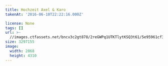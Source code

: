 ```yaml
---
title: Hochzeit Axel & Karo
takenAt: '2016-06-10T22:22:16.000Z'

license: None
tags: []
url: >-
  //images.ctfassets.net/bncv3c2gt878/2reGWPq1UTKTlytKSQ3t61/5e95961cf30e7b53e546c6bd8fe940f9/hochzeit-axel--karo_27897273120_o
size: 3297155
image:
  width: 2868
  height: 4310
---
```

